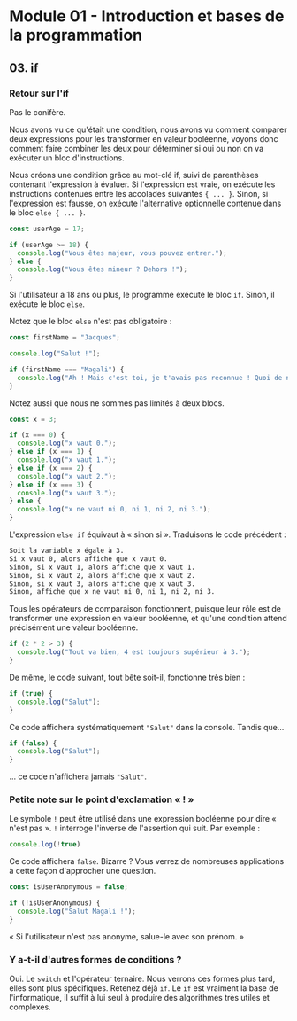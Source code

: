 # Module 01 - Introduction et bases de la programmation

## 03. if

### Retour sur l'if

Pas le conifère.

Nous avons vu ce qu'était une condition, nous avons vu comment comparer deux expressions pour les transformer en valeur booléenne, voyons donc comment faire combiner les deux pour déterminer si oui ou non on va exécuter un bloc d'instructions.

Nous créons une condition grâce au mot-clé if, suivi de parenthèses contenant l'expression à évaluer. Si l'expression est vraie, on exécute les instructions contenues entre les accolades suivantes `{ ... }`. Sinon, si l'expression est fausse, on exécute l'alternative optionnelle contenue dans le bloc `else { ... }`.

````js
const userAge = 17;

if (userAge >= 18) {
  console.log("Vous êtes majeur, vous pouvez entrer.");
} else {
  console.log("Vous êtes mineur ? Dehors !");
}
````

Si l'utilisateur a 18 ans ou plus, le programme exécute le bloc `if`. Sinon, il exécute le bloc `else`.

Notez que le bloc `else` n'est pas obligatoire :

````js
const firstName = "Jacques";

console.log("Salut !");

if (firstName === "Magali") {
  console.log("Ah ! Mais c'est toi, je t'avais pas reconnue ! Quoi de neuf ?");
}
````

Notez aussi que nous ne sommes pas limités à deux blocs.

````js
const x = 3;

if (x === 0) {
  console.log("x vaut 0.");
} else if (x === 1) {
  console.log("x vaut 1.");
} else if (x === 2) {
  console.log("x vaut 2.");
} else if (x === 3) {
  console.log("x vaut 3.");
} else {
  console.log("x ne vaut ni 0, ni 1, ni 2, ni 3.");
}
````

L'expression `else if` équivaut à « sinon si ». Traduisons le code précédent :

````md
Soit la variable x égale à 3.
Si x vaut 0, alors affiche que x vaut 0.
Sinon, si x vaut 1, alors affiche que x vaut 1.
Sinon, si x vaut 2, alors affiche que x vaut 2.
Sinon, si x vaut 3, alors affiche que x vaut 3.
Sinon, affiche que x ne vaut ni 0, ni 1, ni 2, ni 3.
````

Tous les opérateurs de comparaison fonctionnent, puisque leur rôle est de transformer une expression en valeur booléenne, et qu'une condition attend précisément une valeur booléenne.

````js
if (2 * 2 > 3) {
  console.log("Tout va bien, 4 est toujours supérieur à 3.");
}
````

De même, le code suivant, tout bête soit-il, fonctionne très bien :

````js
if (true) {
  console.log("Salut");
}
````

Ce code affichera systématiquement `"Salut"` dans la console. Tandis que...

````js
if (false) {
  console.log("Salut");
}
````

... ce code n'affichera jamais `"Salut"`.

### Petite note sur le point d'exclamation « ! »

Le symbole `!` peut être utilisé dans une expression booléenne pour dire « n'est pas ». `!` interroge l'inverse de l'assertion qui suit. Par exemple :

````js
console.log(!true)
````

Ce code affichera `false`. Bizarre ? Vous verrez de nombreuses applications à cette façon d'approcher une question.

````js
const isUserAnonymous = false;

if (!isUserAnonymous) {
  console.log("Salut Magali !");
}
````

« Si l'utilisateur n'est pas anonyme, salue-le avec son prénom. »

### Y a-t-il d'autres formes de conditions ?

Oui. Le `switch` et l'opérateur ternaire. Nous verrons ces formes plus tard, elles sont plus spécifiques. Retenez déjà `if`. Le `if` est vraiment la base de l'informatique, il suffit à lui seul à produire des algorithmes très utiles et complexes.
